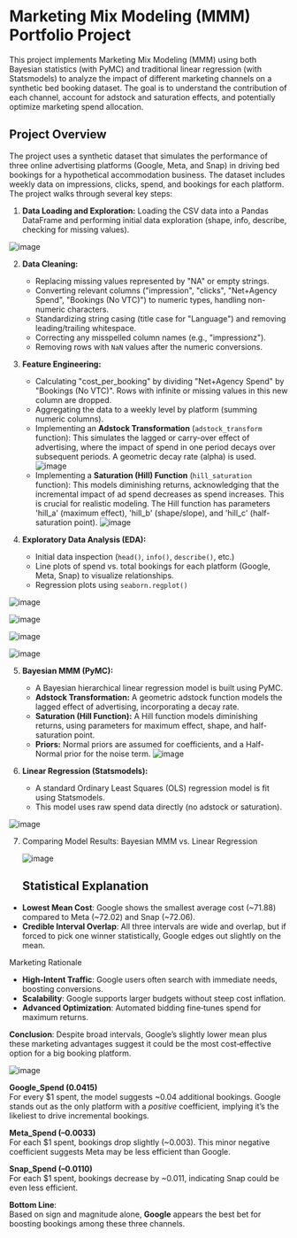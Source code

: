 # Marketing Mix Modeling (MMM) Portfolio Project

This project implements Marketing Mix Modeling (MMM) using both Bayesian statistics (with PyMC) and traditional linear regression (with Statsmodels) to analyze the impact of different marketing channels on a synthetic bed booking dataset. The goal is to understand the contribution of each channel, account for adstock and saturation effects, and potentially optimize marketing spend allocation.

## Project Overview

The project uses a synthetic dataset that simulates the performance of three online advertising platforms (Google, Meta, and Snap) in driving bed bookings for a hypothetical accommodation business.  The dataset includes weekly data on impressions, clicks, spend, and bookings for each platform.  The project walks through several key steps:

1.  **Data Loading and Exploration:** Loading the CSV data into a Pandas DataFrame and performing initial data exploration (shape, info, describe, checking for missing values).

![image](https://github.com/user-attachments/assets/aff94d03-50f0-46ab-9c5f-4f315fc3e4ac)

2.  **Data Cleaning:**
    *   Replacing missing values represented by "NA" or empty strings.
    *   Converting relevant columns ("impression", "clicks", "Net+Agency Spend", "Bookings (No VTC)") to numeric types, handling non-numeric characters.
    *   Standardizing string casing (title case for "Language") and removing leading/trailing whitespace.
    *   Correcting any misspelled column names (e.g., "impressionz").
    *   Removing rows with `NaN` values after the numeric conversions.



3.  **Feature Engineering:**
    *   Calculating "cost\_per\_booking" by dividing "Net+Agency Spend" by "Bookings (No VTC)". Rows with infinite or missing values in this new column are dropped.
    *   Aggregating the data to a weekly level by platform (summing numeric columns).
    *   Implementing an **Adstock Transformation** (`adstock_transform` function): This simulates the lagged or carry-over effect of advertising, where the impact of spend in one period decays over subsequent periods.  A geometric decay rate (alpha) is used.
      ![image](https://github.com/user-attachments/assets/bc084d97-71d2-407a-860e-b742acb4c1a1)
    *   Implementing a **Saturation (Hill) Function** (`hill_saturation` function): This models diminishing returns, acknowledging that the incremental impact of ad spend decreases as spend increases. This is crucial for realistic modeling. The Hill function has parameters 'hill_a' (maximum effect), 'hill_b' (shape/slope), and 'hill_c' (half-saturation point).
      ![image](https://github.com/user-attachments/assets/07a47eb9-7950-4f7c-8cba-42ffb5f4bce8)

      

4.  **Exploratory Data Analysis (EDA):**
    *  Initial data inspection (`head()`, `info()`, `describe()`, etc.)
    *  Line plots of spend vs. total bookings for each platform (Google, Meta, Snap) to visualize relationships.
    *  Regression plots using `seaborn.regplot()`
      
  ![image](https://github.com/user-attachments/assets/9f90cc9b-b3c9-4957-9ec3-7128ff007885)

![image](https://github.com/user-attachments/assets/94038d3b-685e-46bd-a896-e458d9823464)

![image](https://github.com/user-attachments/assets/72b4e661-30bc-44bc-9e46-0d59a18dca3c)

![image](https://github.com/user-attachments/assets/5bcd3b95-d391-48ee-bde7-91669e796b77)

 5. **Bayesian MMM (PyMC):**
    *   A Bayesian hierarchical linear regression model is built using PyMC.
    *   **Adstock Transformation:** A geometric adstock function models the lagged effect of advertising, incorporating a decay rate.
    *   **Saturation (Hill Function):** A Hill function models diminishing returns, using parameters for maximum effect, shape, and half-saturation point.
    *   **Priors:** Normal priors are assumed for coefficients, and a Half-Normal prior for the noise term.
![image](https://github.com/user-attachments/assets/5830cb8f-12ef-4e19-9423-ccb76197ef5b)


6.  **Linear Regression (Statsmodels):**
    *   A standard Ordinary Least Squares (OLS) regression model is fit using Statsmodels.
    *   This model uses raw spend data directly (no adstock or saturation).
  
![image](https://github.com/user-attachments/assets/14404ae2-cc60-41b8-abee-8c83fbb74ce8)

7. Comparing Model Results: Bayesian MMM vs. Linear Regression

   ![image](https://github.com/user-attachments/assets/941b1e97-bccb-40d7-948a-cbda6a34ef85)

   ## Statistical Explanation

- **Lowest Mean Cost**: Google shows the smallest average cost (~71.88) compared to Meta (~72.02) and Snap (~72.06).
- **Credible Interval Overlap**: All three intervals are wide and overlap, but if forced to pick one winner statistically, Google edges out slightly on the mean.

Marketing Rationale

- **High‐Intent Traffic**: Google users often search with immediate needs, boosting conversions.
- **Scalability**: Google supports larger budgets without steep cost inflation.
- **Advanced Optimization**: Automated bidding fine‐tunes spend for maximum returns.

**Conclusion**: Despite broad intervals, Google’s slightly lower mean plus these marketing advantages suggest it could be the most cost‐effective option for a big booking platform.

![image](https://github.com/user-attachments/assets/33bf4a3d-1a13-4bc2-ad8f-526dbd3ce427)

**Google_Spend (0.0415)**  
For every \$1 spent, the model suggests ~0.04 additional bookings. Google stands out as the only platform with a *positive* coefficient, implying it’s the likeliest to drive incremental bookings.

**Meta_Spend (–0.0033)**  
For each \$1 spent, bookings drop slightly (~0.003). This minor negative coefficient suggests Meta may be less efficient than Google.

**Snap_Spend (–0.0110)**  
For each \$1 spent, bookings decrease by ~0.011, indicating Snap could be even less efficient.

**Bottom Line**:  
Based on sign and magnitude alone, **Google** appears the best bet for boosting bookings among these three channels.








    
